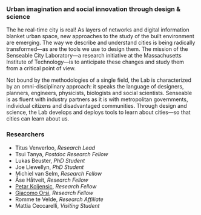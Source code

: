 ### Urban imagination and social innovation through design & science
The he real-time city is real! As layers of networks and digital information blanket urban space, new approaches to the study of the built environment are emerging. The way we describe and understand cities is being radically transformed—as are the tools we use to design them. The mission of the Senseable City Laboratory—a research initiative at the Massachusetts Institute of Technology—is to anticipate these changes and study them from a critical point of view.

Not bound by the methodologies of a single field, the Lab is characterized by an omni-disciplinary approach: it speaks the language of designers, planners, engineers, physicists, biologists and social scientists. Senseable is as fluent with industry partners as it is with metropolitan governments, individual citizens and disadvantaged communities. Through design and science, the Lab develops and deploys tools to learn about cities—so that cities can learn about us.

### Researchers
- Titus Venverloo, *Research Lead*
- Tsui Tanya, *Postdoc Research Fellow*
- Lukas Beuster, *PhD Student*
- Joe Llewellyn, *PhD Student*
- Michiel van Selm, *Research Fellow*
- Åse Håtveit, *Research Fellow*
- [Petar Koljensic](https://www.linkedin.com/in/koljensic/), *Research Fellow*
- [Giacomo Orsi](researchers/giacomo-orsi.md), *Research Fellow*
- Romme te Velde, *Research Affiliate*
- Mattia Ceccarelli, *Visiting Student*
